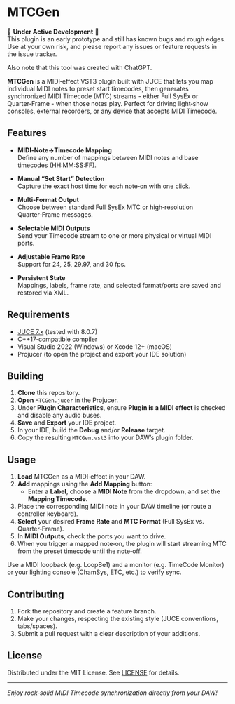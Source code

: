 # MTCGen

🚧 **Under Active Development** 🚧  
This plugin is an early prototype and still has known bugs and rough edges.  
Use at your own risk, and please report any issues or feature requests in the issue tracker.

Also note that this tool was created with ChatGPT.

**MTCGen** is a MIDI‑effect VST3 plugin built with JUCE that lets you map individual MIDI notes to preset start timecodes, then generates synchronized MIDI Timecode (MTC) streams - either Full SysEx or Quarter‑Frame - when those notes play. Perfect for driving light‑show consoles, external recorders, or any device that accepts MIDI Timecode.


## Features

- **MIDI‑Note→Timecode Mapping**  
  Define any number of mappings between MIDI notes and base timecodes (HH:MM:SS:FF).

- **Manual “Set Start” Detection**  
  Capture the exact host time for each note‑on with one click.

- **Multi‑Format Output**  
  Choose between standard Full SysEx MTC or high‑resolution Quarter‑Frame messages.

- **Selectable MIDI Outputs**  
  Send your Timecode stream to one or more physical or virtual MIDI ports.

- **Adjustable Frame Rate**  
  Support for 24, 25, 29.97, and 30 fps.

- **Persistent State**  
  Mappings, labels, frame rate, and selected format/ports are saved and restored via XML.

## Requirements

- [JUCE 7.x](https://juce.com/) (tested with 8.0.7)  
- C++17‑compatible compiler  
- Visual Studio 2022 (Windows) or Xcode 12+ (macOS)  
- Projucer (to open the project and export your IDE solution)

## Building

1. **Clone** this repository.  
2. **Open** `MTCGen.jucer` in the Projucer.  
3. Under **Plugin Characteristics**, ensure **Plugin is a MIDI effect** is checked and disable any audio buses.  
4. **Save** and **Export** your IDE project.  
5. In your IDE, build the **Debug** and/or **Release** target.  
6. Copy the resulting `MTCGen.vst3` into your DAW’s plugin folder.

## Usage

1. **Load** MTCGen as a MIDI‑effect in your DAW.  
2. **Add** mappings using the **Add Mapping** button:  
   - Enter a **Label**, choose a **MIDI Note** from the dropdown, and set the **Mapping Timecode**.  
3. Place the corresponding MIDI note in your DAW timeline (or route a controller keyboard).  
4. **Select** your desired **Frame Rate** and **MTC Format** (Full SysEx vs. Quarter‑Frame).  
5. In **MIDI Outputs**, check the ports you want to drive.  
6. When you trigger a mapped note‑on, the plugin will start streaming MTC from the preset timecode until the note‑off.

Use a MIDI loopback (e.g. LoopBe1) and a monitor (e.g. TimeCode Monitor) or your lighting console (ChamSys, ETC, etc.) to verify sync.

## Contributing

1. Fork the repository and create a feature branch.  
2. Make your changes, respecting the existing style (JUCE conventions, tabs/spaces).  
3. Submit a pull request with a clear description of your additions.

## License

Distributed under the MIT License. See [LICENSE](LICENSE) for details.

---

*Enjoy rock‑solid MIDI Timecode synchronization directly from your DAW!*  
